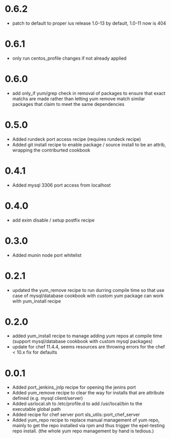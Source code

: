 0.6.2
=====

- patch to default to proper ius release 1.0-13 by default, 1.0-11 now is 404

0.6.1
=====

- only run centos_profile changes if not already applied

0.6.0
=====

- add only_if yum/grep check in removal of packages to ensure that exact matchs are made rather than letting yum remove match similar packages that claim to meet the same dependencies

0.5.0
=====

- Added rundeck port access recipe (requires rundeck recipe)
- Added git install recipe to enable package / source install to be an attrib, wrapping the contriburted cookbook

0.4.1
=====

- Added mysql 3306 port access from localhost

0.4.0
=====

- add exim disable / setup postfix recipe


0.3.0
=====

- Added munin node port whitelist

0.2.1
=====

- updated the yum_remove recipe to run durring compile time so that use case of mysql/database cookbook with
  custom yum package can work with yum_install recipe

0.2.0
=====

- added yum_install recipe to manage adding yum repos at compile time (support mysql/database cookbook with custom mysql packages)
- update for chef 11.4.4, seems resources are throwing errors for the chef < 10.x fix for defaults

0.0.1
=====

- Added port_jenkins_jnlp recipe for opening the jenins port
- Added yum_remove recipe to clear the way for installs that are attribute defined (e.g. mysql client/server)
- Added usrlocal.sh to /etc/profile.d to add /usr/local/bin to the executable global path
- Added recipe for chef server port sls_utils::port_chef_server
- Added yum_repo recipe to replace manual management of yum repo, mainly to get the repo installed via rpm and thus trigger the epel-testing repo install. (the whole yum repo management by hand is tedious.)
